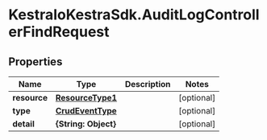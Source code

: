 # KestraIoKestraSdk.AuditLogControllerFindRequest

## Properties

Name | Type | Description | Notes
------------ | ------------- | ------------- | -------------
**resource** | [**ResourceType1**](ResourceType1.md) |  | [optional] 
**type** | [**CrudEventType**](CrudEventType.md) |  | [optional] 
**detail** | **{String: Object}** |  | [optional] 


